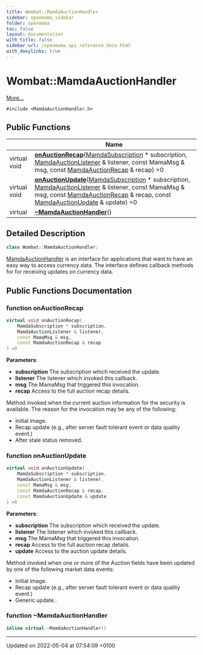 ```yaml
---
title: Wombat::MamdaAuctionHandler
sidebar: openmama_sidebar
folder: openmama
toc: false
layout: documentation
with_title: false
sidebar_url: /openmama_api_reference_docs.html
with_doxylinks: true
---
```


# Wombat::MamdaAuctionHandler



 [More...](#detailed-description)


`#include <MamdaAuctionHandler.h>`

## Public Functions

|                | Name           |
| -------------- | -------------- |
| virtual void | **[onAuctionRecap](classWombat_1_1MamdaAuctionHandler.html#function-onauctionrecap)**([MamdaSubscription](classWombat_1_1MamdaSubscription.html) * subscription, [MamdaAuctionListener](classWombat_1_1MamdaAuctionListener.html) & listener, const MamaMsg & msg, const [MamdaAuctionRecap](classWombat_1_1MamdaAuctionRecap.html) & recap) =0 |
| virtual void | **[onAuctionUpdate](classWombat_1_1MamdaAuctionHandler.html#function-onauctionupdate)**([MamdaSubscription](classWombat_1_1MamdaSubscription.html) * subscription, [MamdaAuctionListener](classWombat_1_1MamdaAuctionListener.html) & listener, const MamaMsg & msg, const [MamdaAuctionRecap](classWombat_1_1MamdaAuctionRecap.html) & recap, const [MamdaAuctionUpdate](classWombat_1_1MamdaAuctionUpdate.html) & update) =0 |
| virtual | **[~MamdaAuctionHandler](classWombat_1_1MamdaAuctionHandler.html#function-~mamdaauctionhandler)**() |

## Detailed Description

```cpp
class Wombat::MamdaAuctionHandler;
```


[MamdaAuctionHandler](classWombat_1_1MamdaAuctionHandler.html) is an interface for applications that want to have an easy way to access currency data. The interface defines callback methods for for receiving updates on currency data. 

## Public Functions Documentation

### function onAuctionRecap

```cpp
virtual void onAuctionRecap(
    MamdaSubscription * subscription,
    MamdaAuctionListener & listener,
    const MamaMsg & msg,
    const MamdaAuctionRecap & recap
) =0
```


**Parameters**: 

  * **subscription** The subscription which received the update. 
  * **listener** The listener which invoked this callback. 
  * **msg** The MamaMsg that triggered this invocation. 
  * **recap** Access to the full auction recap details. 


Method invoked when the current auction information for the security is available. The reason for the invocation may be any of the following:

* Initial image.
* Recap update (e.g., after server fault tolerant event or data quality event.)
* After stale status removed.


### function onAuctionUpdate

```cpp
virtual void onAuctionUpdate(
    MamdaSubscription * subscription,
    MamdaAuctionListener & listener,
    const MamaMsg & msg,
    const MamdaAuctionRecap & recap,
    const MamdaAuctionUpdate & update
) =0
```


**Parameters**: 

  * **subscription** The subscription which received the update. 
  * **listener** The listener which invoked this callback. 
  * **msg** The MamaMsg that triggered this invocation. 
  * **recap** Access to the full auction recap details. 
  * **update** Access to the auction update details. 


Method invoked when one or more of the Auction fields have been updated by one of the following market data events:

* Initial image.
* Recap update (e.g., after server fault tolerant event or data quality event.)
* Generic update..


### function ~MamdaAuctionHandler

```cpp
inline virtual ~MamdaAuctionHandler()
```


-------------------------------

Updated on 2022-05-04 at 07:54:09 +0100